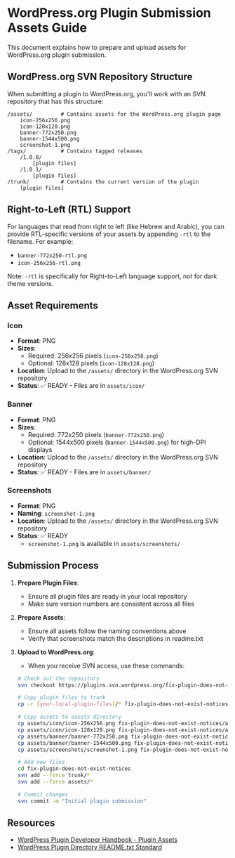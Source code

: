 # WordPress.org Plugin Submission Assets Guide

This document explains how to prepare and upload assets for WordPress.org plugin submission.

## WordPress.org SVN Repository Structure

When submitting a plugin to WordPress.org, you'll work with an SVN repository that has this structure:

```
/assets/         # Contains assets for the WordPress.org plugin page
    icon-256x256.png
    icon-128x128.png
    banner-772x250.png
    banner-1544x500.png
    screenshot-1.png
/tags/           # Contains tagged releases
    /1.0.0/
        [plugin files]
    /1.0.1/
        [plugin files]
/trunk/          # Contains the current version of the plugin
    [plugin files]
```

## Right-to-Left (RTL) Support

For languages that read from right to left (like Hebrew and Arabic), you can provide RTL-specific versions of your assets by appending `-rtl` to the filename. For example:
- `banner-772x250-rtl.png`
- `icon-256x256-rtl.png`

Note: `-rtl` is specifically for Right-to-Left language support, not for dark theme versions.

## Asset Requirements

### Icon

- **Format**: PNG
- **Sizes**:
  - Required: 256x256 pixels (`icon-256x256.png`)
  - Optional: 128x128 pixels (`icon-128x128.png`)
- **Location**: Upload to the `/assets/` directory in the WordPress.org SVN repository
- **Status**: ✅ READY - Files are in `assets/icon/`

### Banner

- **Format**: PNG
- **Sizes**:
  - Required: 772x250 pixels (`banner-772x250.png`)
  - Optional: 1544x500 pixels (`banner-1544x500.png`) for high-DPI displays
- **Location**: Upload to the `/assets/` directory in the WordPress.org SVN repository
- **Status**: ✅ READY - Files are in `assets/banner/`

### Screenshots

- **Format**: PNG
- **Naming**: `screenshot-1.png`
- **Location**: Upload to the `/assets/` directory in the WordPress.org SVN repository
- **Status**: ✅ READY
  - `screenshot-1.png` is available in `assets/screenshots/`

## Submission Process

1. **Prepare Plugin Files**:
   - Ensure all plugin files are ready in your local repository
   - Make sure version numbers are consistent across all files

2. **Prepare Assets**:
   - Ensure all assets follow the naming conventions above
   - Verify that screenshots match the descriptions in readme.txt

3. **Upload to WordPress.org**:
   - When you receive SVN access, use these commands:
   ```bash
   # Check out the repository
   svn checkout https://plugins.svn.wordpress.org/fix-plugin-does-not-exist-notices/

   # Copy plugin files to trunk
   cp -r [your-local-plugin-files]/* fix-plugin-does-not-exist-notices/trunk/

   # Copy assets to assets directory
   cp assets/icon/icon-256x256.png fix-plugin-does-not-exist-notices/assets/
   cp assets/icon/icon-128x128.png fix-plugin-does-not-exist-notices/assets/
   cp assets/banner/banner-772x250.png fix-plugin-does-not-exist-notices/assets/
   cp assets/banner/banner-1544x500.png fix-plugin-does-not-exist-notices/assets/
   cp assets/screenshots/screenshot-1.png fix-plugin-does-not-exist-notices/assets/

   # Add new files
   cd fix-plugin-does-not-exist-notices
   svn add --force trunk/*
   svn add --force assets/*

   # Commit changes
   svn commit -m "Initial plugin submission"
   ```

## Resources

- [WordPress Plugin Developer Handbook - Plugin Assets](https://developer.wordpress.org/plugins/wordpress-org/plugin-assets/)
- [WordPress Plugin Directory README.txt Standard](https://developer.wordpress.org/plugins/wordpress-org/how-your-readme-txt-works/)
